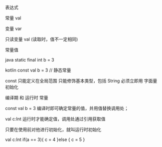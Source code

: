 表达式




常量 val

变量 var

只读变量 val (读取时，值不一定相同)





常量值

java
static final int b = 3

kotlin 
const val b = 3 // 静态常量

const 
只能定义在全局范围
只能修饰基本类型，包括 String 
必须立即用 字面量 初始化








编译期 和 运行时 常量

const val b = 3
编译时即可确定常量的值，并用值替换调用处；


val c:Int
运行时才能确定值，调用处通过引用获取值


只要在使用前对他进行初始化，就叫运行时初始化


val c:Int
if(a == 3){
    c = 4
}else {
    c = 5
}


